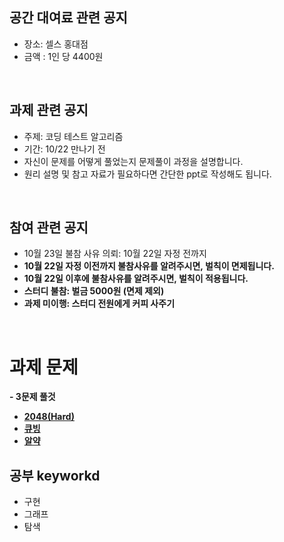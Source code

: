 ## 공간 대여료 관련 공지
- 장소: 셀스 홍대점
- 금액 : 1인 당 4400원

<br>

## 과제 관련 공지
- 주제: 코딩 테스트 알고리즘
- 기간: 10/22 만나기 전
- 자신이 문제를 어떻게 풀었는지 문제풀이 과정을 설명합니다.
- 원리 설명 및 참고 자료가 필요하다면 간단한 ppt로 작성해도 됩니다.

<br>

## 참여 관련 공지
- 10월 23일 불참 사유 의뢰: 10월 22일 자정 전까지
- **10월 22일 자정 이전까지 불참사유를 알려주시면, 벌칙이 면제됩니다.**
- **10월 22일 이후에 불참사유를 알려주시면, 벌칙이 적용됩니다.**
- **스터디 불참: 벌금 5000원 (면제 제외)**
- **과제 미이행: 스터디 전원에게 커피 사주기**
<br>

# 과제 문제

**- 3문제 풀것**
- [**2048(Hard)**](https://www.acmicpc.net/problem/12094)
- [**큐빙**](https://www.acmicpc.net/problem/5373)
- [**알약**](https://www.acmicpc.net/problem/4811)


## 공부 keyworkd
- 구현 
- 그래프
- 탐색
